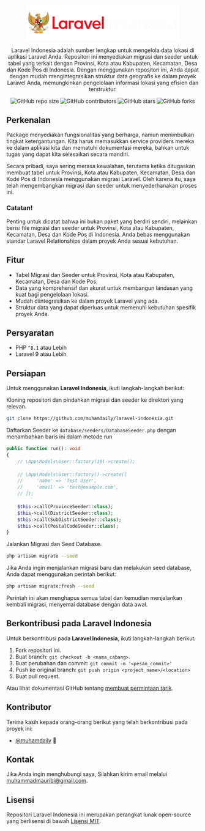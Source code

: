 <p align="center">
    <a href="https://github.com/muhamdaily/laravel-indonesia" target="_blank">
        <img src="https://raw.githubusercontent.com/muhamdaily/assets/d4fe46782fc5e77db6be2ff7965564d236ea17b0/laravel-indonesia.svg" width="400" alt="Logo">
    </a>
</p>

<span align="center">

Laravel Indonesia adalah sumber lengkap untuk mengelola data lokasi di aplikasi Laravel Anda. Repositori ini menyediakan migrasi dan seeder untuk tabel yang terkait dengan Provinsi, Kota atau Kabupaten, Kecamatan, Desa dan Kode Pos di Indonesia. Dengan menggunakan repositori ini, Anda dapat dengan mudah mengintegrasikan struktur data geografis ke dalam proyek Laravel Anda, memungkinkan pengelolaan informasi lokasi yang efisien dan terstruktur.

![GitHub repo size](https://img.shields.io/github/repo-size/muhamdaily/laravel-indonesia)
![GitHub contributors](https://img.shields.io/github/contributors/muhamdaily/laravel-indonesia)
![GitHub stars](https://img.shields.io/github/stars/muhamdaily/laravel-indonesia?style=social)
![GitHub forks](https://img.shields.io/github/forks/muhamdaily/laravel-indonesia?style=social)

</span>

## Perkenalan
Package menyediakan fungsionalitas yang berharga, namun menimbulkan tingkat ketergantungan. Kita harus memasukkan service providers mereka ke dalam aplikasi kita dan mematuhi dokumentasi mereka, bahkan untuk tugas yang dapat kita selesaikan secara mandiri.

Secara pribadi, saya sering merasa kewalahan, terutama ketika ditugaskan membuat tabel untuk Provinsi, Kota atau Kabupaten, Kecamatan, Desa dan Kode Pos di Indonesia menggunakan migrasi Laravel. Oleh karena itu, saya telah mengembangkan migrasi dan seeder untuk menyederhanakan proses ini.

### Catatan!
Penting untuk dicatat bahwa ini bukan paket yang berdiri sendiri, melainkan berisi file migrasi dan seeder untuk Provinsi, Kota atau Kabupaten, Kecamatan, Desa dan Kode Pos di Indonesia. Anda bebas menggunakan standar Laravel Relationships dalam proyek Anda sesuai kebutuhan.

## Fitur
* Tabel Migrasi dan Seeder untuk Provinsi, Kota atau Kabupaten, Kecamatan, Desa dan Kode Pos.
* Data yang komprehensif dan akurat untuk membangun landasan yang kuat bagi pengelolaan lokasi.
* Mudah diintegrasikan ke dalam proyek Laravel yang ada.
* Struktur data yang dapat diperluas untuk memenuhi kebutuhan spesifik proyek Anda.

## Persyaratan
* PHP `^8.1` atau Lebih
* Laravel 9 atau Lebih

## Persiapan
Untuk menggunakan **Laravel Indonesia**, ikuti langkah-langkah berikut:

Kloning repositori dan pindahkan migrasi dan seeder ke direktori yang relevan.
```bash
git clone https://github.com/muhamdaily/laravel-indonesia.git
```

Daftarkan Seeder ke `database/seeders/DatabaseSeeder.php` dengan menambahkan baris ini dalam metode run
```php
public function run(): void
{
    // \App\Models\User::factory(10)->create();

    // \App\Models\User::factory()->create([
    //     'name' => 'Test User',
    //     'email' => 'test@example.com',
    // ]);

    $this->call(ProvinceSeeder::class);
    $this->call(DistrictSeeder::class);
    $this->call(SubDistrictSeeder::class);
    $this->call(PostalCodeSeeder::class);
}
```

Jalankan Migrasi dan Seed Database.
```bash
php artisan migrate --seed
```

Jika Anda ingin menjalankan migrasi baru dan melakukan seed database, Anda dapat menggunakan perintah berikut:
```bash
php artisan migrate:fresh --seed
```
Perintah ini akan menghapus semua tabel dan kemudian menjalankan kembali migrasi, menyemai database dengan data awal.

## Berkontribusi pada Laravel Indonesia
Untuk berkontribusi pada **Laravel Indonesia**, ikuti langkah-langkah berikut:

1. Fork repositori ini.
2. Buat branch: `git checkout -b <nama_cabang>`.
3. Buat perubahan dan commit: `git commit -m '<pesan_commit>'`
4. Push ke original branch: `git push origin <project_name>/<location>`
5. Buat pull request.

Atau lihat dokumentasi GitHub tentang [membuat permintaan tarik](https://help.github.com/en/github/collaborating-with-issues-and-pull-requests/creating-a-pull-request).

## Kontributor

Terima kasih kepada orang-orang berikut yang telah berkontribusi pada proyek ini:

* [@muhamdaily](https://github.com/muhamdaily) 📖

## Kontak

Jika Anda ingin menghubungi saya, Silahkan kirim email melalui <muhammadmauribi@gmail.com>.

## Lisensi
Repositori Laravel Indonesia ini merupakan perangkat lunak open-source yang berlisensi di bawah [Lisensi MIT](LICENSE).